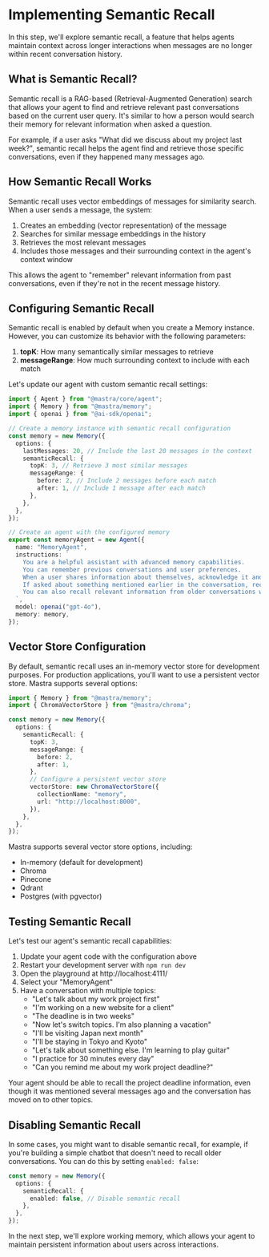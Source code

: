 # Implementing Semantic Recall

In this step, we'll explore semantic recall, a feature that helps agents maintain context across longer interactions when messages are no longer within recent conversation history.

## What is Semantic Recall?

Semantic recall is a RAG-based (Retrieval-Augmented Generation) search that allows your agent to find and retrieve relevant past conversations based on the current user query. It's similar to how a person would search their memory for relevant information when asked a question.

For example, if a user asks "What did we discuss about my project last week?", semantic recall helps the agent find and retrieve those specific conversations, even if they happened many messages ago.

## How Semantic Recall Works

Semantic recall uses vector embeddings of messages for similarity search. When a user sends a message, the system:

1. Creates an embedding (vector representation) of the message
2. Searches for similar message embeddings in the history
3. Retrieves the most relevant messages
4. Includes those messages and their surrounding context in the agent's context window

This allows the agent to "remember" relevant information from past conversations, even if they're not in the recent message history.

## Configuring Semantic Recall

Semantic recall is enabled by default when you create a Memory instance. However, you can customize its behavior with the following parameters:

1. **topK**: How many semantically similar messages to retrieve
2. **messageRange**: How much surrounding context to include with each match

Let's update our agent with custom semantic recall settings:

```typescript
import { Agent } from "@mastra/core/agent";
import { Memory } from "@mastra/memory";
import { openai } from "@ai-sdk/openai";

// Create a memory instance with semantic recall configuration
const memory = new Memory({
  options: {
    lastMessages: 20, // Include the last 20 messages in the context
    semanticRecall: {
      topK: 3, // Retrieve 3 most similar messages
      messageRange: {
        before: 2, // Include 2 messages before each match
        after: 1, // Include 1 message after each match
      },
    },
  },
});

// Create an agent with the configured memory
export const memoryAgent = new Agent({
  name: "MemoryAgent",
  instructions: `
    You are a helpful assistant with advanced memory capabilities.
    You can remember previous conversations and user preferences.
    When a user shares information about themselves, acknowledge it and remember it for future reference.
    If asked about something mentioned earlier in the conversation, recall it accurately.
    You can also recall relevant information from older conversations when appropriate.
  `,
  model: openai("gpt-4o"),
  memory: memory,
});
```

## Vector Store Configuration

By default, semantic recall uses an in-memory vector store for development purposes. For production applications, you'll want to use a persistent vector store. Mastra supports several options:

```typescript
import { Memory } from "@mastra/memory";
import { ChromaVectorStore } from "@mastra/chroma";

const memory = new Memory({
  options: {
    semanticRecall: {
      topK: 3,
      messageRange: {
        before: 2,
        after: 1,
      },
      // Configure a persistent vector store
      vectorStore: new ChromaVectorStore({
        collectionName: "memory",
        url: "http://localhost:8000",
      }),
    },
  },
});
```

Mastra supports several vector store options, including:

- In-memory (default for development)
- Chroma
- Pinecone
- Qdrant
- Postgres (with pgvector)

## Testing Semantic Recall

Let's test our agent's semantic recall capabilities:

1. Update your agent code with the configuration above
2. Restart your development server with `npm run dev`
3. Open the playground at http://localhost:4111/
4. Select your "MemoryAgent"
5. Have a conversation with multiple topics:
   - "Let's talk about my work project first"
   - "I'm working on a new website for a client"
   - "The deadline is in two weeks"
   - "Now let's switch topics. I'm also planning a vacation"
   - "I'll be visiting Japan next month"
   - "I'll be staying in Tokyo and Kyoto"
   - "Let's talk about something else. I'm learning to play guitar"
   - "I practice for 30 minutes every day"
   - "Can you remind me about my work project deadline?"

Your agent should be able to recall the project deadline information, even though it was mentioned several messages ago and the conversation has moved on to other topics.

## Disabling Semantic Recall

In some cases, you might want to disable semantic recall, for example, if you're building a simple chatbot that doesn't need to recall older conversations. You can do this by setting `enabled: false`:

```typescript
const memory = new Memory({
  options: {
    semanticRecall: {
      enabled: false, // Disable semantic recall
    },
  },
});
```

In the next step, we'll explore working memory, which allows your agent to maintain persistent information about users across interactions.
